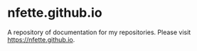 # nfette.github.io
A repository of documentation for my repositories. Please visit https://nfette.github.io.
